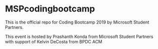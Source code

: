 # MSPcodingbootcamp
This is the official repo for Coding Bootcamp 2019 by Microsoft Student Partners.

This event is hosted by Prashanth Konda from Microsoft Student Partners
with support of 
Kelvin DeCosta from BPDC ACM
